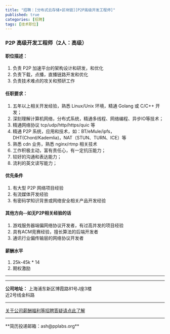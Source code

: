 ```yaml
---
title: "招聘：[分布式云存储+区块链][P2P高级开发工程师]"
published: true
categories: [招聘]
tags: [技术职位]
---
```


### P2P 高级开发工程师（2人：高级）
#### 职位描述：
  1. 负责 P2P 加速平台的架构设计和研发，和优化
  2. 负责下载，点播，直播链路开发和优化
  3. 负责技术难点的攻关和预研工作

#### 任职要求：
  1. 五年以上相关开发经验，熟悉 Linux/Unix 环境，精通 Golang 或 C/C++ 开发；
  2. 深刻理解计算机网络，分布式系统，精通多线程、网络编程、异步IO等技术；
  3. 精通网络协议 tcp/udp/http/https/quic 等
  4. 精通 P2P 系统，应用和技术，如：BT/eMule/ipfs，DHT(Chord/Kademlia)，NAT（STUN、TURN、ICE）等
  5. 熟悉 cdn 业务，熟悉 nginx/rtmp 相关技术
  6. 工作积极主动，富有责任心，有一定抗压能力；
  7. 较好的沟通和表达能力；
  8. 流利的英文读写能力；

#### 优先条件
  1. 有大型 P2P 网络项目经验
  2. 有流媒体开发经验
  3. 有密码学知识背景或网络安全相关产品开发经验

#### 其他方向--如无P2P相关经验的话
   1. 游戏服务器端偏网络协议开发者，有过高并发的项目经验
   2. 具有ACM竞赛经验，擅长算法的后端开发者
   3. 通讯行业偏传输层的网络协议开发者

#### 薪酬水平
  1. 25k-45k * 14
  2. 期权激励
  <hr>
  <hr/>

  **公司地址：** 上海浦东新区博霞路81号J座3楼<br/>
  近2号线金科路<br/>

  <hr>
  
  [关于公司薪酬福利等招聘答疑请点此了解](http://ashma.info/2019/03/01/Q&A-of-hiring/)

  <hr>
**简历投递邮箱：ash@pplabs.org**
